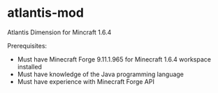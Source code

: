 atlantis-mod
============

Atlantis Dimension for Mincraft 1.6.4

Prerequisites:
- Must have Minecraft Forge 9.11.1.965 for Minecraft 1.6.4 workspace installed
- Must have knowledge of the Java programming language
- Must have experience with Minecraft Forge API